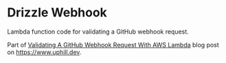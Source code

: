 # Drizzle Webhook

Lambda function code for validating a GitHub webhook request. 

Part of [Validating A GitHub Webhook Request With AWS Lambda](https://www.uphill.dev/blog/validating-github-webhook/)
blog post on https://www.uphill.dev. 